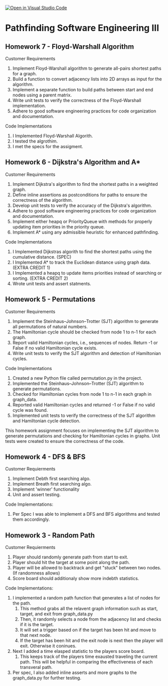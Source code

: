 [![Open in Visual Studio Code](https://classroom.github.com/assets/open-in-vscode-718a45dd9cf7e7f842a935f5ebbe5719a5e09af4491e668f4dbf3b35d5cca122.svg)](https://classroom.github.com/online_ide?assignment_repo_id=11971026&assignment_repo_type=AssignmentRepo)

# Pathfinding Software Engineering III

## Homework 7 - Floyd-Warshall Algorithm

Customer Requirements
1. Implement Floyd-Warshall algorithm to generate all-pairs shortest paths for a graph.
2. Build a function to convert adjacency lists into 2D arrays as input for the algorithm.
3. Implement a separate function to build paths between start and end nodes using a parent matrix.
5. Write unit tests to verify the correctness of the Floyd-Warshall implementation.
6. Adhere to good software engineering practices for code organization and documentation.

Code Implementations
1. I Implemented Floyd-Warshall Algorith.
2. I tested the algrothim.
3. I met the specs for the assigment. 

## Homework 6 - Dijkstra's Algorithm and A*

Customer Requirements

1. Implement Dijkstra's algorithm to find the shortest paths in a weighted graph.
2. Define inline assertions as postconditions for paths to ensure the correctness of the algorithm.
3. Develop unit tests to verify the accuracy of the Dijkstra's algorithm.
4. Adhere to good software engineering practices for code organization and documentation.
5. Implement either heapq or PriorityQueue with methods for properly updating item priorities in the priority queue.
6. Implement A* using any admissible heuristic for enhanced pathfinding.

Code Implementations
1. I Implemented Dijkstras algorith to find the shortest paths using the cumulative distance. (SPEC)
2. I Implemented A* to track the Euclidean distance using graph data. (EXTRA CREDIT 1)
3. I Implemented a heapq to update items priorities instead of searching or sorting. (EXTRA CREDIT 2)
4. Wrote unit tests and assert statments.

## Homework 5 - Permutations
Customer Requirements

1. Implement the Steinhaus–Johnson–Trotter (SJT) algorithm to generate all permutations of natural numbers.
2. The Hamiltonian cycle should be checked from node 1 to n-1 for each graph.
3. Report valid Hamiltonian cycles, i.e., sequences of nodes. Return -1 or False if no valid Hamiltonian cycle exists.
4. Write unit tests to verify the SJT algorithm and detection of Hamiltonian cycles.

Code Implementations

1. Created a new Python file called permutation.py in the project.
2. Implemented the Steinhaus–Johnson–Trotter (SJT) algorithm to generate permutations.
3. Checked for Hamiltonian cycles from node 1 to n-1 in each graph in graph_data.
4. Reported valid Hamiltonian cycles and returned -1 or False if no valid cycle was found.
5. Implemented unit tests to verify the correctness of the SJT algorithm and Hamiltonian cycle detection.

This homework assignment focuses on implementing the SJT algorithm to generate permutations and checking for Hamiltonian cycles in graphs. Unit tests were created to ensure the correctness of the code.

## Homework 4 - DFS & BFS

Customer Requierments

1. Implement Debth first searching algo. 
2. Implement Breath first searching algo.
3. Implement 'winner' functionality
4. Unit and assert testing.

Code Implementations:

1. Per Spec I was able to implement a DFS and BFS algorithms and tested them accordingly. 


## Homework 3 - Random Path

Customer Requierments

1. Player should randomly generate path from start to exit.
2. Player should hit the target at some point along the path.
3. Player will be allowed to backtrack and get "stuck" between two nodes. (If randomness allows)
4. Score board should additionaly show more indebth statistics. 

Code Implementations:

1. I implemented a random path function that generates a list of nodes for the path.
    1. This method grabs all the relavent graph information such as start, target, and exit from graph_data.py
    2. Then, it randomly selects a node from the adjacency list and checks if it is the target.
    3. It will set a trigger based on if the target has been hit and move to that next node. 
    4. If the target has been hit and the exit node is next then the player will exit. Otherwise it coninues. 
2. Next I added a time elasped statistic to the players score board.
    1. This keeps track of the players time exausted traveling the current path. This will be helpful in comparing the effectiveness of each transveral path. 
3. Per spec, I also added inline asserts and more graphs to the graph_data.py for further testing. 


